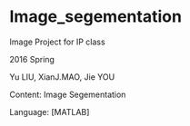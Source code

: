 # Image_segementation
Image Project for IP class 

2016 Spring

Yu LIU, XianJ.MAO, Jie YOU

Content:
Image Segementation 

Language: [MATLAB]
